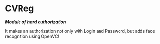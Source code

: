 # CVReg

***Module of hard authorization***

It makes an authorization not only with Login and Password, but adds face recognition using OpenVC!

